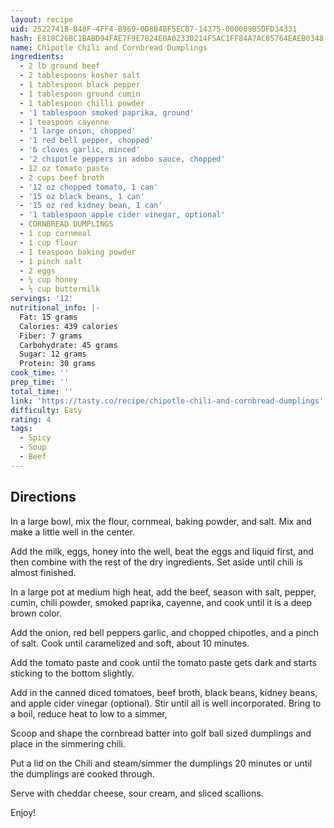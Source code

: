 ```yaml
---
layout: recipe
uid: 2522741B-B48F-4FF4-B969-0D8B4BF5EC87-14375-000009B5DFD34331
hash: E818C26BC1BABD94FAE7F9E7824E0A02330214F5AC1FF84A7AC85764EAEB0348
name: Chipotle Chili and Cornbread Dumplings
ingredients:
  - 2 lb ground beef
  - 2 tablespoons kosher salt
  - 1 tablespoon black pepper
  - 1 tablespoon ground cumin
  - 1 tablespoon chilli powder
  - '1 tablespoon smoked paprika, ground'
  - 1 teaspoon cayenne
  - '1 large onion, chopped'
  - '1 red bell pepper, chopped'
  - '6 cloves garlic, minced'
  - '2 chipotle peppers in adobo sauce, chopped'
  - 12 oz tomato paste
  - 2 cups beef broth
  - '12 oz chopped tomato, 1 can'
  - '15 oz black beans, 1 can'
  - '15 oz red kidney bean, 1 can'
  - '1 tablespoon apple cider vinegar, optional'
  - CORNBREAD DUMPLINGS
  - 1 cup cornmeal
  - 1 cup flour
  - 1 teaspoon baking powder
  - 1 pinch salt
  - 2 eggs
  - ¼ cup honey
  - ½ cup buttermilk
servings: '12'
nutritional_info: |-
  Fat: 15 grams
  Calories: 439 calories
  Fiber: 7 grams
  Carbohydrate: 45 grams
  Sugar: 12 grams
  Protein: 30 grams
cook_time: ''
prep_time: ''
total_time: ''
link: 'https://tasty.co/recipe/chipotle-chili-and-cornbread-dumplings'
difficulty: Easy
rating: 4
tags:
  - Spicy
  - Soup
  - Beef
---
```


## Directions

In a large bowl, mix the flour, cornmeal, baking powder, and salt. Mix and make a little well in the center.

Add the milk, eggs, honey into the well, beat the eggs and liquid first, and then combine with the rest of the dry ingredients. Set aside until chili is almost finished.

In a large pot at medium high heat, add the beef, season with salt, pepper, cumin, chili powder, smoked paprika, cayenne, and cook until it is a deep brown color.

Add the onion, red bell peppers garlic, and chopped chipotles, and a pinch of salt. Cook until caramelized and soft, about 10 minutes.

Add the tomato paste and cook until the tomato paste gets dark and starts sticking to the bottom slightly.

Add in the canned diced tomatoes, beef broth, black beans, kidney beans, and apple cider vinegar (optional). Stir until all is well incorporated. Bring to a boil, reduce heat to low to a simmer,

Scoop and shape the cornbread batter into golf ball sized dumplings and place in the simmering chili.

Put a lid on the Chili and steam/simmer the dumplings 20 minutes or until the dumplings are cooked through.

Serve with cheddar cheese, sour cream, and sliced scallions.

Enjoy!
